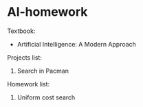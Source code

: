 # AI-homework

Textbook:
* Artificial Intelligence: A Modern Approach

Projects list:
1. Search in Pacman

Homework list:
1. Uniform cost search
